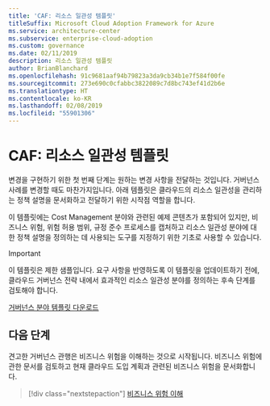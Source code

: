 ```yaml
---
title: 'CAF: 리소스 일관성 템플릿'
titleSuffix: Microsoft Cloud Adoption Framework for Azure
ms.service: architecture-center
ms.subservice: enterprise-cloud-adoption
ms.custom: governance
ms.date: 02/11/2019
description: 리소스 일관성 템플릿
author: BrianBlanchard
ms.openlocfilehash: 91c9681aaf94b79823a3da9cb34b1e7f584f00fe
ms.sourcegitcommit: 273e690c0cfabbc3822089c7d8bc743ef41d2b6e
ms.translationtype: HT
ms.contentlocale: ko-KR
ms.lasthandoff: 02/08/2019
ms.locfileid: "55901306"
---
```

# <a name="caf-resource-consistency-template"></a>CAF: 리소스 일관성 템플릿

변경을 구현하기 위한 첫 번째 단계는 원하는 변경 사항을 전달하는 것입니다. 거버넌스 사례를 변경할 때도 마찬가지입니다. 아래 템플릿은 클라우드의 리소스 일관성을 관리하는 정책 설명을 문서화하고 전달하기 위한 시작점 역할을 합니다. 

이 템플릿에는 Cost Management 분야와 관련된 예제 콘텐츠가 포함되어 있지만, 비즈니스 위험, 위험 허용 범위, 규정 준수 프로세스를 캡처하고 리소스 일관성 분야에 대한 정책 설명을 정의하는 데 사용되는 도구를 지정하기 위한 기초로 사용할 수 있습니다.

> [!IMPORTANT]
> 이 템플릿은 제한 샘플입니다. 요구 사항을 반영하도록 이 템플릿을 업데이트하기 전에, 클라우드 거버넌스 전략 내에서 효과적인 리소스 일관성 분야를 정의하는 후속 단계를 검토해야 합니다.

<!-- markdownlint-disable MD033 -->

 <a href="https://archcenter.blob.core.windows.net/cdn/fusion/governance/Governance Discipline Template.docx">거버넌스 분야 템플릿 다운로드</a>

<!-- markdownlint-enable MD033 -->

## <a name="next-steps"></a>다음 단계

견고한 거버넌스 관행은 비즈니스 위험을 이해하는 것으로 시작됩니다. 비즈니스 위험에 관한 문서를 검토하고 현재 클라우드 도입 계획과 관련된 비즈니스 위험을 문서화합니다.

> [!div class="nextstepaction"]
> [비즈니스 위험 이해](./business-risks.md)
